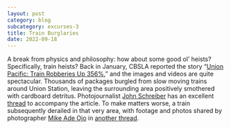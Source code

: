 ```yaml
---
layout: post
category: blog
subcategory: excurses-3
title: Train Burglaries
date: 2022-09-18
---
```


A break from physics and philosophy: how about some good ol’ heists? Specifically, train heists? Back in January, CBSLA reported the story “[Union Pacific: Train Robberies Up 356%](https://www.cbsnews.com/losangeles/news/union-pacific-train-robberies-up-356-la-county-da-george-gascons-no-cash-bail-policy/),” and the images and videos are quite spectacular. Thousands of packages burgled from slow moving trains around Union Station, leaving the surrounding area positively smothered with cardboard detritus. Photojournalist [John Schreiber](https://twitter.com/johnschreiber) has an excellent [thread](https://twitter.com/johnschreiber/status/1481770722271760384) to accompany the article. To make matters worse, a train subsequently derailed in that very area, with footage and photos shared by photographer [Mike Ade Ojo](https://twitter.com/bellikemike) in [another thread](https://twitter.com/bellikemike/status/1482480779544256514).

